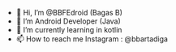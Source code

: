 - 👋 Hi, I’m @BBFEdroid (Bagas B)
- 👀 I’m Android Developer (Java)
- 🌱 I’m currently learning in kotlin
- 📫 How to reach me Instagram : @bbartadiga

<!---
BBFEdroid/BBFEdroid is a ✨ special ✨ repository because its `README.md` (this file) appears on your GitHub profile.
You can click the Preview link to take a look at your changes.
--->

